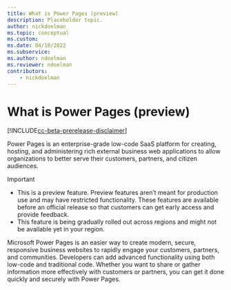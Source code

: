 ```yaml
---
title: What is Power Pages (preview)
description: Placeholder topic.
author: nickdoelman
ms.topic: conceptual
ms.custom: 
ms.date: 04/18/2022
ms.subservice:
ms.author: ndoelman
ms.reviewer: ndoelman
contributors:
    - nickdoelman
---
```


# What is Power Pages (preview)

[!INCLUDE[cc-beta-prerelease-disclaimer](includes/cc-beta-prerelease-disclaimer.md)]

Power Pages is an enterprise-grade low-code SaaS platform for creating, hosting, and administering rich external business web applications to allow organizations to better serve their customers, partners, and citizen audiences.

> [!IMPORTANT]
> - This is a preview feature. Preview features aren’t meant for production use and may have restricted functionality. These features are available before an official release so that customers can get early access and provide feedback.
> - This feature is being gradually rolled out across regions and might not be available yet in your region.

Microsoft Power Pages is an easier way to create modern, secure, responsive business websites to rapidly engage your customers, partners, and communities. Developers can add advanced functionality using both low-code and traditional code. Whether you want to share or gather information more effectively with customers or partners, you can get it done quickly and securely with Power Pages.   

